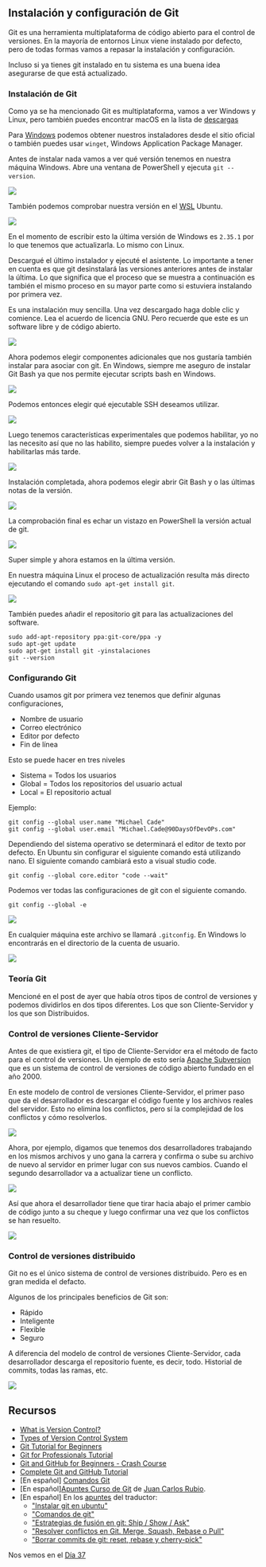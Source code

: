 ## Instalación y configuración de Git

Git es una herramienta multiplataforma de código abierto para el control de versiones. En la mayoría de entornos Linux viene instalado por defecto, pero de todas formas vamos a repasar la instalación y configuración.

Incluso si ya tienes git instalado en tu sistema es una buena idea asegurarse de que está actualizado.

### Instalación de Git

Como ya se ha mencionado Git es multiplataforma, vamos a ver Windows y Linux, pero también puedes encontrar macOS en la lista de [descargas](https://git-scm.com/book/en/v2/Getting-Started-Installing-Git)

Para [Windows](https://git-scm.com/download/win) podemos obtener nuestros instaladores desde el sitio oficial o también puedes usar `winget`, Windows Application Package Manager.

Antes de instalar nada vamos a ver qué versión tenemos en nuestra máquina Windows. Abre una ventana de PowerShell y ejecuta `git --version`.

![](Images/Day36_Git1.png)

También podemos comprobar nuestra versión en el [WSL](https://es.wikipedia.org/wiki/Subsistema_de_Windows_para_Linux) Ubuntu.

![](Images/Day36_Git2.png)

En el momento de escribir esto la última versión de Windows es `2.35.1` por lo que tenemos que actualizarla. Lo mismo con Linux.

Descargué el último instalador y ejecuté el asistente. Lo importante a tener en cuenta es que git desinstalará las versiones anteriores antes de instalar la última. Lo que significa que el proceso que se muestra a continuación es también el mismo proceso en su mayor parte como si estuviera instalando por primera vez.

Es una instalación muy sencilla. Una vez descargado haga doble clic y comience. Lea el acuerdo de licencia GNU. Pero recuerde que este es un software libre y de código abierto.

![](Images/Day36_Git3.png)

Ahora podemos elegir componentes adicionales que nos gustaría también instalar para asociar con git. En Windows, siempre me aseguro de instalar Git Bash ya que nos permite ejecutar scripts bash en Windows.

![](Images/Day36_Git4.png)

Podemos entonces elegir qué ejecutable SSH deseamos utilizar. 

![](Images/Day36_Git5.png)

Luego tenemos características experimentales que podemos habilitar, yo no las necesito así que no las habilito, siempre puedes volver a la instalación y habilitarlas más tarde.

![](Images/Day36_Git6.png)

Instalación completada, ahora podemos elegir abrir Git Bash y o las últimas notas de la versión.

![](Images/Day36_Git7.png)

La comprobación final es echar un vistazo en PowerShell la versión actual de git.

![](Images/Day36_Git8.png)

Super simple y ahora estamos en la última versión. 

En nuestra máquina Linux el proceso de actualización resulta más directo ejecutando el comando `sudo apt-get install git`.

![](Images/Day36_Git9.png)

También puedes añadir el repositorio git para las actualizaciones del software.

```shell
sudo add-apt-repository ppa:git-core/ppa -y
sudo apt-get update
sudo apt-get install git -yinstalaciones
git --version
```

### Configurando Git

Cuando usamos git por primera vez tenemos que definir algunas configuraciones,

- Nombre de usuario
- Correo electrónico
- Editor por defecto
- Fin de línea

Esto se puede hacer en tres niveles

- Sistema = Todos los usuarios
- Global = Todos los repositorios del usuario actual
- Local = El repositorio actual

Ejemplo:
```shell
git config --global user.name "Michael Cade"
git config --global user.email "Michael.Cade@90DaysOfDevOPs.com"
```
Dependiendo del sistema operativo se determinará el editor de texto por defecto. En  Ubuntu sin configurar el siguiente comando está utilizando nano. El siguiente comando cambiará esto a visual studio code.

```shell
git config --global core.editor "code --wait"
```

Podemos ver todas las configuraciones de git con el siguiente comando.

```shell
git config --global -e
```

![](Images/Day36_Git10.png)

En cualquier máquina este archivo se llamará `.gitconfig`. En Windows lo encontrarás en el directorio de la cuenta de usuario.

![](Images/Day36_Git11.png)

### Teoría Git

Mencioné en el post de ayer que había otros tipos de control de versiones y podemos dividirlos en dos tipos diferentes. Los que son Cliente-Servidor y los que son Distribuidos.

### Control de versiones Cliente-Servidor

Antes de que existiera git, el tipo de Cliente-Servidor era el método de facto para el control de versiones. Un ejemplo de esto sería [Apache Subversion](https://subversion.apache.org/) que es un sistema de control de versiones de código abierto fundado en el año 2000.

En este modelo de control de versiones Cliente-Servidor, el primer paso que da el desarrollador es descargar el código fuente y los archivos reales del servidor. Esto no elimina los conflictos, pero sí la complejidad de los conflictos y cómo resolverlos.

![](Images/Day36_Git12.png)

Ahora, por ejemplo, digamos que tenemos dos desarrolladores trabajando en los mismos archivos y uno gana la carrera y confirma o sube su archivo de nuevo al servidor en primer lugar con sus nuevos cambios. Cuando el segundo desarrollador va a actualizar tiene un conflicto.

![](Images/Day36_Git13.png)

Así que ahora el desarrollador tiene que tirar hacia abajo el primer cambio de código junto a su cheque y luego confirmar una vez que los conflictos se han resuelto.

![](Images/Day36_Git15.png)

### Control de versiones distribuido

Git no es el único sistema de control de versiones distribuido. Pero es en gran medida el defacto.

Algunos de los principales beneficios de Git son:

- Rápido
- Inteligente
- Flexible
- Seguro

A diferencia del modelo de control de versiones Cliente-Servidor, cada desarrollador descarga el repositorio fuente, es decir, todo. Historial de commits, todas las ramas, etc.

![](Images/Day36_Git16.png)

## Recursos

- [What is Version Control?](https://www.youtube.com/watch?v=Yc8sCSeMhi4)
- [Types of Version Control System](https://www.youtube.com/watch?v=kr62e_n6QuQ)
- [Git Tutorial for Beginners](https://www.youtube.com/watch?v=8JJ101D3knE&t=52s)
- [Git for Professionals Tutorial](https://www.youtube.com/watch?v=Uszj_k0DGsg)
- [Git and GitHub for Beginners - Crash Course](https://www.youtube.com/watch?v=RGOj5yH7evk&t=8s)
- [Complete Git and GitHub Tutorial](https://www.youtube.com/watch?v=apGV9Kg7ics)
- [En español] [Comandos Git](https://gitea.vergaracarmona.es/man-linux/comandos-git)
- [En español][Apuntes Curso de Git](https://vergaracarmona.es/wp-content/uploads/2022/10/Curso-git_vergaracarmona.es_.pdf) de [Juan Carlos Rubio](https://www.linkedin.com/in/juan-carlos-rubio-pineda/Curso-git_vergaracarmona-es).
- [En español] En los [apuntes](https://vergaracarmona.es/apuntes/) del traductor:
  - ["Instalar git en ubuntu"](https://vergaracarmona.es/instalar-git-en-ubuntu/)
  - ["Comandos de git"](https://vergaracarmona.es/comandos-de-git/)
  - ["Estrategias de fusión en git: Ship / Show / Ask"](https://vergaracarmona.es/estrategias-bifurcacion-git-ship-show-ask/)
  - ["Resolver conflictos en Git. Merge, Squash, Rebase o Pull"](https://vergaracarmona.es/merge-squash-rebase-pull/)
  - ["Borrar commits de git: reset, rebase y cherry-pick"](https://vergaracarmona.es/reset-rebase-cherry-pick/)

Nos vemos en el [Día 37](day37.md)
